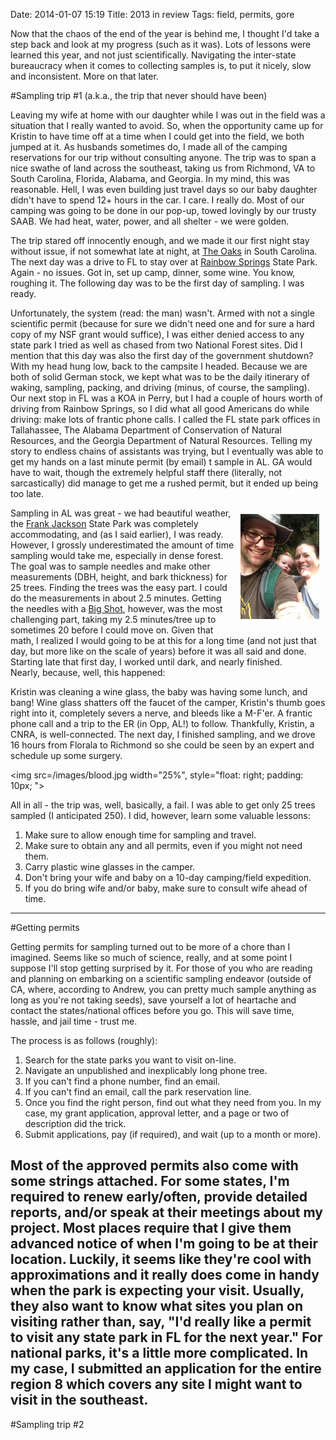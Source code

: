 Date: 2014-01-07 15:19
Title: 2013 in review
Tags: field, permits, gore

Now that the chaos of the end of the year is behind me, I thought I'd 
take a step back and look at my progress (such as it was).  Lots of lessons 
were learned this year, and not just scientifically.  Navigating the 
inter-state bureaucracy when it comes to collecting samples is, to put it 
nicely, slow and inconsistent.  More on that later.

#Sampling trip #1 (a.k.a., the trip that never should have been)

Leaving my wife at home with our daughter while I was out in the field 
was a situation that I really wanted to avoid.  So, when the opportunity 
came up for Kristin to have time off at a time when I could get into the field, 
we both jumped at it.  As husbands sometimes do, I made all of the camping 
reservations for our trip without consulting anyone.  The trip was to span 
a nice swathe of land across the southeast, taking us from Richmond, VA
to South Carolina, Florida, Alabama, and Georgia.  In my mind, this 
was reasonable.  Hell, I was even building just travel days so our 
baby daughter didn't have to spend 12+ hours in the car.  I care.  I 
really do.  Most of our camping was going to be done in our pop-up, 
towed lovingly by our trusty SAAB.  We had heat, water, power, and all 
shelter - we were golden.

The trip stared off innocently enough, and we made it our first night stay 
without issue, if not somewhat late at night, at 
[The Oaks](http://www.reserveamerica.com/camping/The_Oaks/r/campgroundDetails.do?parkId=261505&contractCode=ELS2&chkAg=y&clCr=y) 
in South Carolina.  The next day was a drive to FL to stay over at 
[Rainbow Springs](http://www.floridastateparks.org/rainbowsprings/)
State Park.  Again - no issues.  Got in, set up camp, dinner, some wine.  You know, 
roughing it.  The following day was to be the first day of sampling.  I was ready.  

Unfortunately, the system (read: the man) wasn't.  Armed with not a single 
scientific permit (because for sure we didn't need one and for sure a hard copy 
of my NSF grant would suffice), I was either denied access to any state park I 
tried as well as chased from two National Forest sites.  Did I mention that 
this day was also the first day of the government shutdown?  With my head 
hung low, back to the campsite I headed.  Because we are both of solid German stock, 
we kept what was to be the daily itinerary of waking, sampling, packing, and driving 
(minus, of course, the sampling).  Our next stop in FL was a KOA in Perry, but I had a 
couple of hours worth of driving from Rainbow Springs, so I did what all good Americans 
do while driving: make lots of frantic phone calls.  I called the FL state park offices in 
Tallahassee, The Alabama Department of Conservation of Natural Resources, and the Georgia 
Department of Natural Resources.  Telling my story to endless chains of assistants was 
trying, but I eventually was able to get my hands on a last minute permit (by email) t
sample in AL.  GA would have to wait, though the extremely helpful staff there (literally, 
not sarcastically) did manage to get me a rushed permit, but it ended up being too late.

<img src=/images/fam.jpg width="25%" style="float: right; padding: 10px;">

Sampling in AL was great - we had beautiful weather, the 
[Frank Jackson](http://www.alapark.com/FrankJackson/) State Park was completely accommodating, 
and (as I said earlier), I was ready.  However, I grossly underestimated the amount of 
time sampling would take me, especially in dense forest.  The goal was to sample needles and 
make other measurements (DBH, height, and bark thickness) for 25 trees.  Finding the trees was 
the easy part.  I could do the measurements in about 2.5 minutes.  Getting the needles 
with a [Big Shot](http://www.sherrilltree.com/Professional-Gear/BIGshot), however, 
was the most challenging part, taking my 2.5 minutes/tree up to sometimes 20 before 
I could move on.  Given that math, I realized I would going to be at this for a long 
time (and not just that day, but more like on the scale of years) before it was all 
said and done.  Starting late that first day, I worked until dark, and nearly finished.  
Nearly, because, well, this happened:

Kristin was cleaning a wine glass, the baby was having some lunch, and bang!  Wine glass shatters 
off the faucet of the camper, Kristin's thumb goes right into it, completely severs a nerve, and 
bleeds like a M-F'er.  A frantic phone call and a trip to the ER (in Opp, AL!) to follow.  Thankfully, 
Kristin, a CNRA, is well-connected.  The next day, I finished sampling, and we drove 16 hours from Florala to 
Richmond so she could be seen by an expert and schedule up some surgery.

<img src=/images/blood.jpg width="25%", style="float: right; padding: 10px; ">


All in all - the trip was, well, basically, a fail.  I was able to get only 25 trees sampled (I anticipated 250).  I did, 
however, learn some valuable lessons:

1. Make sure to allow enough time for sampling and travel.
1. Make sure to obtain any and all permits, even if you might not need them.
1. Carry plastic wine glasses in the camper.
1. Don't bring your wife and baby on a 10-day camping/field expedition.
1. If you do bring wife and/or baby, make sure to consult wife ahead of time.

---

#Getting permits

Getting permits for sampling turned out to be more of a chore than I imagined.  Seems like so much 
of science, really, and at some point I suppose I'll stop getting surprised by it.  For those of you 
who are reading and planning on embarking on a scientific sampling endeavor (outside of CA, where, according 
to Andrew, you can pretty much sample anything as long as you're not taking seeds), save yourself a 
lot of heartache and contact the states/national offices before you go.  This will save time, hassle, 
and jail time - trust me.

The process is as follows (roughly):

1. Search for the state parks you want to visit on-line.
1. Navigate an unpublished and inexplicably long phone tree.
1. If you can't find a phone number, find an email.
1. If you can't find an email, call the park reservation line.
1. Once you find the right person, find out what they need from you.  In my case, my grant application, approval letter, 
and a page or two of description did the trick.
1. Submit applications, pay (if required), and wait (up to a month or more).  

Most of the approved permits also come with some strings attached.  For some states, I'm required to renew early/often, 
provide detailed reports, and/or speak at their meetings about my project.  Most places require that I give 
them advanced notice of when I'm going to be at their location.  Luckily, it seems like they're cool with approximations and 
it really does come in handy when the park is expecting your visit.  Usually, they also want to know what sites you plan 
on visiting rather than, say, "I'd really like a permit to visit any state park in FL for the next year."  For national parks, 
it's a little more complicated.  In my case, I submitted an application for the entire region 8 which covers any site I might 
want to visit in the southeast.
---

#Sampling trip #2 








